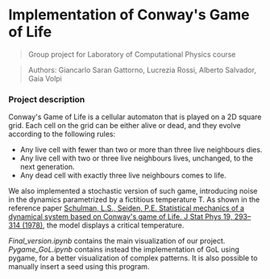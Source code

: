 # Implementation of Conway's Game of Life
> Group project for Laboratory of Computational Physics course

> Authors: Giancarlo Saran Gattorno, Lucrezia Rossi, Alberto Salvador, Gaia Volpi

### Project description 

Conway's Game of Life is a cellular automaton that is played on a 2D square grid. Each cell on the grid can be either alive or dead, and they evolve according to the following rules:

- Any live cell with fewer than two or more than three live neighbours dies. 
- Any live cell with two or three live neighbours lives, unchanged, to the next generation.
- Any dead cell with exactly three live neighbours comes to life.

We also implemented a stochastic version of such game, introducing noise in the dynamics parametrized by a fictitious temperature T. As shown in the reference paper [Schulman, L.S., Seiden, P.E. Statistical mechanics of a dynamical system based on Conway's game of Life. J Stat Phys 19, 293–314 (1978)](https://link.springer.com/article/10.1007/BF01011727), the model displays a critical temperature. 


*Final_version.ipynb* contains the main visualization of our project. *Pygame_GoL.ipynb* contains instead the implementation of GoL using pygame, for a better visualization of complex patterns. It is also possible to manually insert a seed using this program. 



